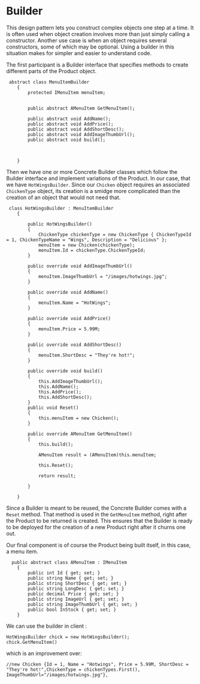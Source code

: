 # Builder

This design pattern lets you construct complex objects one step at a time. It is often used when object creation involves more than just simply calling a constructor.
Another use case is when an object requires several constructors, some of which may be optional. Using a builder in this situation makes for simpler and easier to understand code. 

The first participant is a Builder interface that specifies methods to create different parts of the Product object. 

```
 abstract class MenuItemBuilder
    {
        protected IMenuItem menuItem;


        public abstract AMenuItem GetMenuItem();
        
        public abstract void AddName();
        public abstract void AddPrice();
        public abstract void AddShortDesc();
        public abstract void AddImageThumbUrl();
        public abstract void build();

        

    }
```

Then we have one or more Concrete Builder classes which follow the Builder interface and implement variations of the Product. 
In our case, that we have ```HotWingsBuilder```. Since our ```Chicken``` object requires an associated ```ChickenType``` object, 
its creation is a smidge more complicated than the creation of an object that would not need that. 

```
 class HotWingsBuilder : MenuItemBuilder
    {
        
        public HotWingsBuilder()
        {
            ChickenType chickenType = new ChickenType { ChickenTypeId = 1, ChickenTypeName = "Wings", Description = "Delicious" };
            menuItem = new Chicken(chickenType);
            menuItem.Id = chickenType.ChickenTypeId;
        }

        public override void AddImageThumbUrl()
        {
            menuItem.ImageThumbUrl = "/images/hotwings.jpg";
        }

        public override void AddName()
        {
            menuItem.Name = "HotWings";
        }

        public override void AddPrice()
        {
            menuItem.Price = 5.99M;
        }

        public override void AddShortDesc()
        {
            menuItem.ShortDesc = "They're hot!";
        }

        public override void build()
        {
            this.AddImageThumbUrl();
            this.AddName();
            this.AddPrice();
            this.AddShortDesc();
        }
        public void Reset()
        {
            this.menuItem = new Chicken();
        }

        public override AMenuItem GetMenuItem()
        {
            this.build();

            AMenuItem result = (AMenuItem)this.menuItem;
            
            this.Reset();

            return result;

        }

    }
```

Since a Builder is meant to be reused, the Concrete Builder comes with a ```Reset``` method. That method is used in the ```GetMenuItem``` method, right after the Product to be returned is created. This ensures that the Builder is ready to be deployed for the creation of a new Product right after it churns one out. 

Our final component is of course the Product being built itself, in this case, a menu item. 

```
  public abstract class AMenuItem : IMenuItem
    {
        public int Id { get; set; }
        public string Name { get; set; }
        public string ShortDesc { get; set; }
        public string LongDesc { get; set; }
        public decimal Price { get; set; }
        public string ImageUrl { get; set; }
        public string ImageThumbUrl { get; set; }
        public bool InStock { get; set; }
    }
```

We can use the builder in client :

```
HotWingsBuilder chick = new HotWingsBuilder();
chick.GetMenuItem()
```
which is an improvement over:

```
//new Chicken {Id = 1, Name = "Hotwings", Price = 5.99M, ShortDesc = "They're hot!",ChickenType = chickenTypes.First(), ImageThumbUrl="/images/hotwings.jpg"},
```